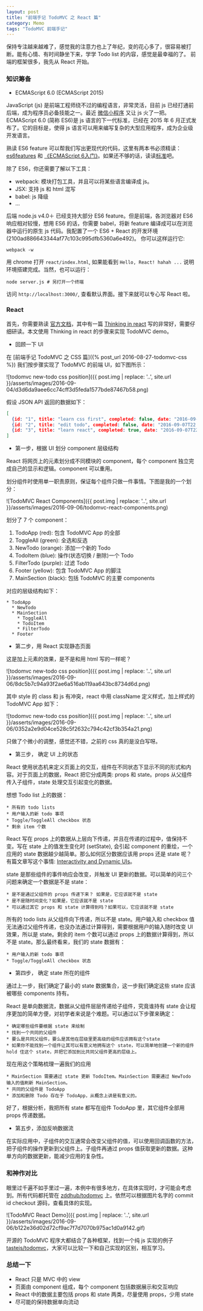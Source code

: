 ```yaml
---
layout: post
title: "前端手记 TodoMVC 之 React 篇"
category: Memo
tags: "TodoMVC 前端手记"
---
```


保持专注越来越难了，感觉我的注意力也上了年纪，变的花心多了，很容易被打断。能有心情、有时间静坐下来，学学 Todo list 的内容，感觉是最幸福的了。 前端的框架很多，我先从 React 开始。

<!-- more -->


### 知识筹备

* ECMAScript 6.0 (ECMAScript 2015)

JavaScript (js) 是前端工程师绕不过的编程语言，非常灵活，目前 js 已经打通前后端，成为程序员必备技能之一。最近 [微信小程序](https://mp.weixin.qq.com/wiki) 又让 js 火了一把。ECMAScript 6.0 (简称 ES6)是 js 语言的下一代标准，已经在 2015 年 6 月正式发布了。它的目标是，使得 js 语言可以用来编写复杂的大型应用程序，成为企业级开发语言。

熟读 ES6 feature 可以帮我们写出更现代的代码，这里有两本书必须精读：[es6features](https://github.com/lukehoban/es6features) 和 [《ECMAScript 6入门》](http://es6.ruanyifeng.com/)。如果还不够的话，读读[标准](http://www.ecma-international.org/ecma-262/6.0/)吧。

除了 ES6，你还需要了解以下工具：

* webpack: 模块打包工具，并且可以将某些语言编译成 js。
* JSX: 支持 js 和 html 混写
* babel: js 降级
* ...

后端 node.js v4.0＋ 已经支持大部分 ES6 feature。但是前端，各浏览器对 ES6 响应相对较慢，想用 ES6 的话，你需要 babel，将新 feature 编译成可以在浏览器中运行的原生 js 代码。我配置了一个 ES6 + React 的开发环境(2100ad886643344af77c103c995dfb5360a6e492)。 你可以这样运行它:

	webpack -w

用 chrome 打开 `react/index.html`, 如果能看到 `Hello, React! hahah ...` 说明环境搭建完成。当然，也可以运行：

	node server.js # 另打开一个终端

访问 `http://localhost:3000/`, 查看默认界面。接下来就可以专心写 React 啦。


### React

首先，你需要熟读 [官方文档](https://facebook.github.io/react/docs/getting-started.html)，其中有一篇 [Thinking in react](https://facebook.github.io/react/docs/thinking-in-react.html) 写的非常好，需要仔细研读。本文使用 Thinking in react 的步骤来实现 TodoMVC demo。

* 回顾一下 UI

在 [前端手记 TodoMVC 之 CSS 篇]({% post_url 2016-08-27-todomvc-css %}) 我们按步骤实现了 TodoMVC 的前端 UI，如下图所示：

![todomvc new-todo css position]({{ post.img | replace: '..', site.url }}/asserts/images/2016-09-04/d3d6da9aee6cc74cff3d5feda1577bde87467b58.png)

假设 JSON API 返回的数据如下：

```json
[
  {id: "1", title: "learn css first", completed: false, date: "2016-09-07T22:01:45Z"},
  {id: "2", title: "edit todo", completed: false, date: "2016-09-07T22:02:45Z"},
  {id: "3", title: "learn react", completed: true, date: "2016-09-07T22:03:45Z"}
]
```

* 第一步，根据 UI 划分 component 层级结构

React 将网页上的元素划分成不同模块的 component，每个 component 独立完成自己的显示和逻辑。component 可以重用。

划分组件时使用单一职责原则，保证每个组件只做一件事情。下图是我的一个划分：

![TodoMVC React Components]({{ post.img | replace: '..', site.url }}/asserts/images/2016-09-06/todomvc-react-components.png)

划分了 7 个 component：

  1. TodoApp (red): 包含 TodoMVC App 的全部
  2. ToggleAll (green): 全选和反选
  3. NewTodo (orange): 添加一个新的 Todo
  4. TodoItem (blue): 操作(状态切换 / 删除)一个 Todo
  5. FilterTodo (purple): 过滤 Todo
  6. Footer (yellow): 包含 TodoMVC App 的脚注
  7. MainSection (black): 包括 TodoMVC 的主要 components

对应的层级结构如下：

```
* TodoApp
  * NewTodo
  * MainSection
    * ToggleAll
    * TodoItem
    * FilterTodo
  * Footer
```

* 第二步，用 React 实现静态页面

这是加上元素的效果，是不是和用 html 写的一样呢？

![todomvc new-todo css position]({{ post.img | replace: '..', site.url }}/asserts/images/2016-09-06/8dc5b7c94a93f2ae6a516ab119aa643bc8734d6d.png)

其中 style 的 class 和 js 有冲突，react 中用 className 定义样式，加上样式的 TodoMVC App 如下：

![todomvc new-todo css position]({{ post.img | replace: '..', site.url }}/asserts/images/2016-09-06/0352a2e9d04ce528c5f2632c794c42cf3b354a21.png)

只做了个微小的调整，感觉还不错，之前的 css 真的是没白写呀。

* 第三步， 确定 UI 上的状态

React 使用状态机来定义页面上的交互，组件在不同状态下显示不同的形式和内容。对于页面上的数据，React 把它分成两类: props 和 state。props 从父组件传入子组件，state 处理交互引起变化的数据。

想想 Todo list 上的数据：

	* 所有的 todo lists
	* 用户输入的新 todo 事项
	* Toggle/ToggleAll checkbox 状态
	* 剩余 item 个数

React 写在 props 上的数据从上层向下传递，并且在传递的过程中，值保持不变。写在 state 上的值发生变化时 (setState), 会引起 component 的重绘，一个应用的 state 数据越少越简单。那么如何区分数据应该用 props 还是 state 呢？有篇文章写这个事情: [Interactivity and Dynamic UIs](https://facebook.github.io/react/docs/interactivity-and-dynamic-uis.html)。

state 是那些组件的事件响应会改变，并触发 UI 更新的数据。可以简单的问三个问题来确定一个数据是不是 state：

	* 是不是通过父组件的 props 传递下来？ 如果是，它应该就不是 state
	* 是不是随时间变化？如果是，它应该就不是 state
	* 可以通过其它 props 和 state 计算得到吗？如果可以，它应该就不是 state

所有的 todo lists 从父组件向下传递，所以不是 state。用户输入和 checkbox 值无法通过父组件传递，也没办法通过计算得到，需要根据用户的输入随时改变 UI 效果，所以是 state。剩余的 item 个数可以通过 props 上的数据计算得到，所以不是 state。那么最终看来，我们的 state 数据有：

	* 用户输入的新 todo 事项
	* Toggle/ToggleAll checkbox 状态

* 第四步， 确定 state 所在的组件

通过上一步，我们确定了最小的 state 数据集合，这一步我们确定这些 state 应该被哪些 components 持有。

React 是单向数据流，数据从父组件层层传递给子组件，究竟谁持有 state 会让程序更加的简单方便，对初学者来说是个难题。可以通过以下步骤来确定：

	* 确定哪些组件要根据 state 来绘制
	* 找到一个共同的父组件
	* 要么是共同父组件，要么是其他在层级里更高级的组件应该拥有这个state
	* 如果你不能找到一个组件让其可以有意义地拥有这个 state，可以简单地创建一个新的组件 hold 住这个 state，并把它添加到比共同父组件更高的层级上。

现在用这个策略梳理一遍我们的应用

	* MainSection 需要通过 state 更新 TodoItem。MainSection 需要通过 NewTodo 输入的值刷新 MainSection。
	* 共同的父组件是 TodoApp
	* 添加和删除 Todo 存在于 TodoApp，从概念上讲是有意义的。

好了，根据分析，我把所有 state 都写在组件 TodoApp 里，其它组件全部用 props 传递数据。

* 第五步，添加反响数据流

在实际应用中，子组件的交互通常会改变父组件的值，可以使用回调函数的方法，把子组件的操作更新到父组件上。子组件再通过 props 值获取更新的数据。这种单方向的数据更新，能减少应用的复杂性。


### 和神作对比

眼里过千遍不如手里过一遍，本例中有很多地方，在具体实现时，才可能会考虑到。所有代码都托管在 [zddhub/todomvc](https://github.com/zddhub/todomvc) 上。依然可以根据图片名字的 commit id checkout 源码，查看具体的实现。

![TodoMVC React Demo]({{ post.img | replace: '..', site.url }}/asserts/images/2016-09-06/b122e36d02d72cf9ac7f7d7070b975ac1d0a9142.gif)

开源的 TodoMVC 程序大都结合了各种框架，找到一个纯 js 实现的例子 [tastejs/todomvc](https://github.com/tastejs/todomvc/tree/gh-pages/examples/react/js)，大家可以比较一下和自己实现的区别，相互学习。


### 总结一下

* React 只是 MVC 中的 view
* 页面由 component 组成，每个 component 包括数据展示和交互响应
* React 中的数据主要包括 props 和 state 两类，尽量使用 props，少用 state
* 尽可能的保持数据单向流动

